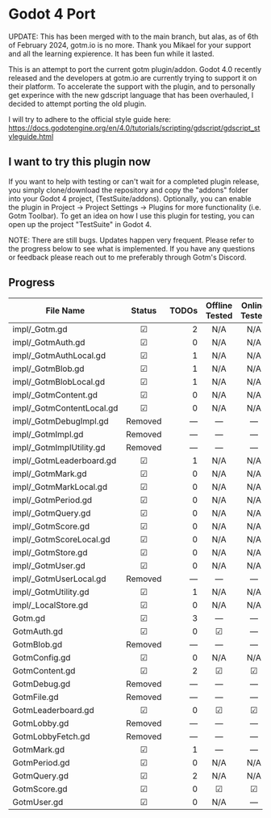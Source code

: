 # Godot 4 Port

UPDATE: This has been merged with to the main branch, but alas, as of 6th of February 2024, gotm.io is no more. Thank you Mikael for your support and all the learning expierence. It has been fun while it lasted.

This is an attempt to port the current gotm plugin/addon.
Godot 4.0 recently released and the developers at gotm.io are currently trying to support it on their platform.
To accelerate the support with the plugin, and to personally get experince with the new gdscript language that has been overhauled, I decided to attempt porting the old plugin.

I will try to adhere to the official style guide here: https://docs.godotengine.org/en/4.0/tutorials/scripting/gdscript/gdscript_styleguide.html


## I want to try this plugin now

If you want to help with testing or can't wait for a completed plugin release, you simply clone/download the repository and copy the "addons" folder into your Godot 4 project, (TestSuite/addons). Optionally, you can enable the plugin in Project -> Project Settings -> Plugins for more functionality (i.e. Gotm Toolbar). To get an idea on how I use this plugin for testing, you can open up the project "TestSuite" in Godot 4.

NOTE: There are still bugs. Updates happen very frequent. Please refer to the progress below to see what is implemented. If you have any questions or feedback please reach out to me preferably through Gotm's Discord.


## Progress
| File Name                 | Status  | TODOs | Offline Tested | Online Tested | Unit Tested | Documentation | Reviewed |
| ------------------------- |:-------:| -----:|:--------------:|:-------------:|:-----------:|:-------------:|:--------:|
| impl/_Gotm.gd             | ☑      | 2     | N/A            | N/A           | —           | —             | —        |
| impl/_GotmAuth.gd         | ☑      | 0     | N/A            | N/A           | —           | —             | —        |
| impl/_GotmAuthLocal.gd    | ☑      | 1     | N/A            | N/A           | —           | —             | —        |
| impl/_GotmBlob.gd         | ☑      | 1     | N/A            | N/A           | —           | —             | —        |
| impl/_GotmBlobLocal.gd    | ☑      | 1     | N/A            | N/A           | —           | —             | —        |
| impl/_GotmContent.gd      | ☑      | 0     | N/A            | N/A           | —           | —             | —        |
| impl/_GotmContentLocal.gd | ☑      | 0     | N/A            | N/A           | —           | —             | —        |
| impl/_GotmDebugImpl.gd    | Removed | —     | —              | —             | —           | —             | —        |
| impl/_GotmImpl.gd         | Removed | —     | —              | —             | —           | —             | —        |
| impl/_GotmImplUtility.gd  | Removed | —     | —              | —             | —           | —             | —        |
| impl/_GotmLeaderboard.gd  | ☑      | 1     | N/A            | N/A           | —           | —             | —        |
| impl/_GotmMark.gd         | ☑      | 0     | N/A            | N/A           | —           | —             | —        |
| impl/_GotmMarkLocal.gd    | ☑      | 0     | N/A            | N/A           | —           | —             | —        |
| impl/_GotmPeriod.gd       | ☑      | 0     | N/A            | N/A           | —           | —             | —        |
| impl/_GotmQuery.gd        | ☑      | 0     | N/A            | N/A           | —           | —             | —        |
| impl/_GotmScore.gd        | ☑      | 0     | N/A            | N/A           | —           | —             | —        |
| impl/_GotmScoreLocal.gd   | ☑      | 0     | N/A            | N/A           | —           | —             | —        |
| impl/_GotmStore.gd        | ☑      | 0     | N/A            | N/A           | —           | —             | —        |
| impl/_GotmUser.gd         | ☑      | 0     | N/A            | N/A           | —           | —             | —        |
| impl/_GotmUserLocal.gd    | Removed | —     | —              | —             | —           | —             | —        |
| impl/_GotmUtility.gd      | ☑      | 1     | N/A            | N/A           | —           | —             | —        |
| impl/_LocalStore.gd       | ☑      | 0     | N/A            | N/A           | —           | —             | —        |
| Gotm.gd                   | ☑      | 3     | —              | —             | —           | —             | —        |
| GotmAuth.gd               | ☑      | 0     | ☑              | —             | —           | ☑            | —        |
| GotmBlob.gd               | Removed | —     | —              | —             | —           | —             | —        |
| GotmConfig.gd             | ☑      | 0     | N/A            | N/A           | —           | ☑             | —        |
| GotmContent.gd            | ☑      | 2     | ☑              | ☑            | —           | Some          | —        |
| GotmDebug.gd              | Removed | —     | —              | —             | —           | —             | —        |
| GotmFile.gd               | Removed | —     | —              | —             | —           | —             | —        |
| GotmLeaderboard.gd        | ☑      | 0     | ☑              | ☑            | —           | Some          | —        |
| GotmLobby.gd              | Removed | —     | —              | —             | —           | —             | —        |
| GotmLobbyFetch.gd         | Removed | —     | —              | —             | —           | —             | —        |
| GotmMark.gd               | ☑      | 1     | —              | —             | —           | Some          | —        |
| GotmPeriod.gd             | ☑      | 0     | N/A            | N/A           | —           | ☑             | —        |
| GotmQuery.gd              | ☑      | 2     | N/A            | N/A           | —           | ☑             | —        |
| GotmScore.gd              | ☑      | 0     | ☑              | ☑            | —           | Some          | —        |
| GotmUser.gd               | ☑      | 0     | N/A            | —             | —           | ☑             | —        |
